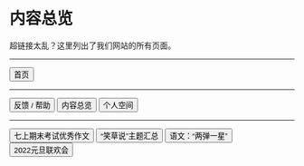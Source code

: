 <link rel="stylesheet" type="text/css" href="style.css">

# 内容总览

超链接太乱？这里列出了我们网站的所有页面。

---

<div class="btn-group">
<a href="https://zz19z-2021-2.github.io/"><button class="button group-right">首页</button></a>
</div>
<p style="clear:both"></p>

---

<div class="btn-group">
<a href="https://zz19z-2021-2.github.io/feedback.html"><button class="button">反馈 / 帮助</button></a>
<a href="https://zz19z-2021-2.github.io/overview.html"><button class="button">内容总览</button></a>
<a href="https://zz19z-2021-2.github.io/Spaces/spaces.html"><button class="button">个人空间</button></a>
</div>
<p style="clear:both"></p>

---

<div class="btn-group">
<a href="https://zz19z-2021-2.github.io/七上期末考试优秀作文.html"><button class="button">七上期末考试优秀作文</button></a>
<a href="https://zz19z-2021-2.github.io/笑草说.html"><button class="button">“笑草说”主题汇总</button></a>
<a href="https://zz19z-2021-2.github.io/两弹一星.html"><button class="button">语文：“两弹一星”</button></a>
<a href="https://zz19z-2021-2.github.io/2022元旦联欢会.html"><button class="button">2022元旦联欢会</button></a>
</div>
<p style="clear:both"></p>